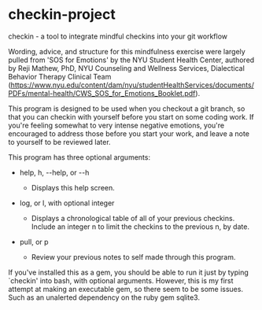 # checkin-project

checkin - a tool to integrate mindful checkins into your git workflow

Wording, advice, and structure for this mindfulness exercise were largely pulled from 'SOS for Emotions' by the NYU Student Health Center, authored by Reji Mathew, PhD, NYU Counseling and Wellness Services, Dialectical Behavior Therapy Clinical Team (https://www.nyu.edu/content/dam/nyu/studentHealthServices/documents/PDFs/mental-health/CWS_SOS_for_Emotions_Booklet.pdf).

This program is designed to be used when you checkout a git branch, so that you can checkin with yourself before you start on some coding work. If you're feeling somewhat to very intense negative emotions, you're encouraged to address those before you start your work, and leave a note to yourself to be reviewed later.

This program has three optional arguments:

- help, h, --help, or --h

  - Displays this help screen.

- log, or l, with optional integer

  - Displays a chronological table of all of your previous checkins. Include an integer n to limit the checkins to the previous n, by date.

- pull, or p

  - Review your previous notes to self made through this program.

If you've installed this as a gem, you should be able to run it just by typing `checkin' into bash, with optional arguments. However, this is my first attempt at making an executable gem, so there seem to be some issues. Such as an unalerted dependency on the ruby gem sqlite3.